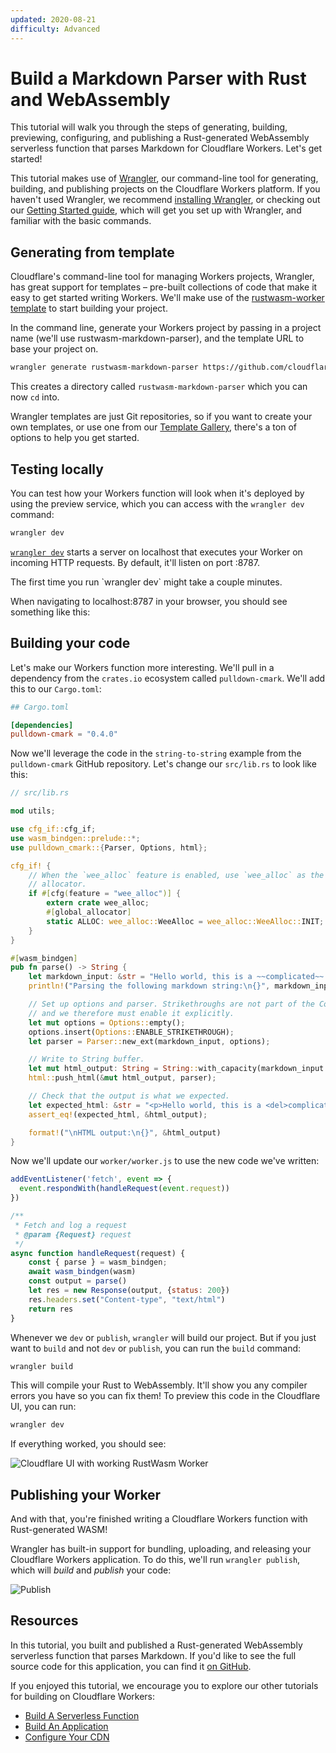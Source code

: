 ```yaml
---
updated: 2020-08-21
difficulty: Advanced
---
```


# Build a Markdown Parser with Rust and WebAssembly

This tutorial will walk you through the steps of generating, building, previewing, configuring, and publishing
a Rust-generated WebAssembly serverless function that parses Markdown for Cloudflare Workers. Let's get started!

This tutorial makes use of [Wrangler](https://github.com/cloudflare/wrangler), our command-line tool for generating, building, and publishing projects on the Cloudflare Workers platform. If you haven't used Wrangler, we recommend [installing Wrangler](/cli-wrangler/install-update), or checking out our [Getting Started guide](/learning/getting-started), which will get you set up with Wrangler, and familiar with the basic commands.

## Generating from template

Cloudflare's command-line tool for managing Workers projects, Wrangler, has great support for templates – pre-built collections of code that make it easy to get started writing Workers. We'll make use of the [rustwasm-worker template](https://github.com/cloudflare/rustwasm-worker-template/) to start building your project.

In the command line, generate your Workers project by passing in a project name (we'll use rustwasm-markdown-parser), and the template URL to base your project on.

```sh
wrangler generate rustwasm-markdown-parser https://github.com/cloudflare/rustwasm-worker-template/
```

This creates a directory called `rustwasm-markdown-parser` which you can now `cd` into.

Wrangler templates are just Git repositories, so if you want to create your own templates, or use one from our [Template Gallery](/templates), there's a ton of options to help you get started.

## Testing locally

You can test how your Workers function will look when it's deployed by using the preview service, which you can access with the `wrangler dev` command:

```sh
wrangler dev
```

[`wrangler dev`](/cli-wrangler/commands#dev) starts a server on localhost that executes your Worker on incoming HTTP requests. By default, it'll listen on port :8787. 

<Aside>The first time you run `wrangler dev` might take a couple minutes. </Aside>

When navigating to localhost:8787 in your browser, you should see something like this:


## Building your code

Let's make our Workers function more interesting. We'll pull in a dependency from the `crates.io` ecosystem called `pulldown-cmark`.
We'll add this to our `Cargo.toml`:

```toml
## Cargo.toml

[dependencies]
pulldown-cmark = "0.4.0"
```

Now we'll leverage the code in the `string-to-string` example from the `pulldown-cmark` GitHub repository. Let's change
our `src/lib.rs` to look like this:

```rust
// src/lib.rs

mod utils;

use cfg_if::cfg_if;
use wasm_bindgen::prelude::*;
use pulldown_cmark::{Parser, Options, html};

cfg_if! {
    // When the `wee_alloc` feature is enabled, use `wee_alloc` as the global
    // allocator.
    if #[cfg(feature = "wee_alloc")] {
        extern crate wee_alloc;
        #[global_allocator]
        static ALLOC: wee_alloc::WeeAlloc = wee_alloc::WeeAlloc::INIT;
    }
}

#[wasm_bindgen]
pub fn parse() -> String {
    let markdown_input: &str = "Hello world, this is a ~~complicated~~ *very simple* example.";
    println!("Parsing the following markdown string:\n{}", markdown_input);

    // Set up options and parser. Strikethroughs are not part of the CommonMark standard
    // and we therefore must enable it explicitly.
    let mut options = Options::empty();
    options.insert(Options::ENABLE_STRIKETHROUGH);
    let parser = Parser::new_ext(markdown_input, options);

    // Write to String buffer.
    let mut html_output: String = String::with_capacity(markdown_input.len() * 3 / 2);
    html::push_html(&mut html_output, parser);

    // Check that the output is what we expected.
    let expected_html: &str = "<p>Hello world, this is a <del>complicated</del> <em>very simple</em> example.</p>\n";
    assert_eq!(expected_html, &html_output);

    format!("\nHTML output:\n{}", &html_output)
}
```

Now we'll update our `worker/worker.js` to use the new code we've written:

```javascript
addEventListener('fetch', event => {
  event.respondWith(handleRequest(event.request))
})

/**
 * Fetch and log a request
 * @param {Request} request
 */
async function handleRequest(request) {
    const { parse } = wasm_bindgen;
    await wasm_bindgen(wasm)
    const output = parse()
    let res = new Response(output, {status: 200})
    res.headers.set("Content-type", "text/html")
    return res
}
```

Whenever we `dev` or `publish`, `wrangler` will build our project. But if you just want to `build` and not
`dev` or `publish`, you can run the `build` command:

```sh
wrangler build
```

This will compile your Rust to WebAssembly. It'll show you any compiler errors you have so you can fix them!
To preview this code in the Cloudflare UI, you can run:

```sh
wrangler dev
```

If everything worked, you should see:

![Cloudflare UI with working RustWasm Worker](./media/rustwasm1.png)

## Publishing your Worker

And with that, you're finished writing a Cloudflare Workers function with Rust-generated WASM!

Wrangler has built-in support for bundling, uploading, and releasing your Cloudflare Workers application. To do this, we'll run `wrangler publish`, which will _build_ and _publish_ your code:

![Publish](./media/publish.gif)

## Resources

In this tutorial, you built and published a Rust-generated WebAssembly serverless function that parses Markdown. If you'd like to see the full source code for this application, you can find it [on GitHub](https://github.com/granjef3/rustwasm-markdown-parser).

If you enjoyed this tutorial, we encourage you to explore our other tutorials for building on Cloudflare Workers:

- [Build A Serverless Function](/tutorials/build-a-serverless-function)
- [Build An Application](/tutorials/build-an-application)
- [Configure Your CDN](/tutorials/configure-your-cdn)
